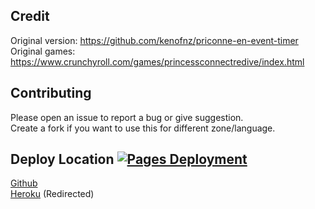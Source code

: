 ## Credit
Original version: https://github.com/kenofnz/priconne-en-event-timer<br>
Original games: https://www.crunchyroll.com/games/princessconnectredive/index.html

## Contributing
Please open an issue to report a bug or give suggestion.<br>
Create a fork if you want to use this for different zone/language.

## Deploy Location [![Pages Deployment](https://github.com/trunghieumickey/priconne-en-event-timer/actions/workflows/pages/pages-build-deployment/badge.svg)](https://github.com/trunghieumickey/priconne-en-event-timer/actions/workflows/pages/pages-build-deployment)
[Github](https://trunghieumickey.github.io/priconne-en-event-timer)<br>
[Heroku](https://priconne-event.herokuapp.com) (Redirected)